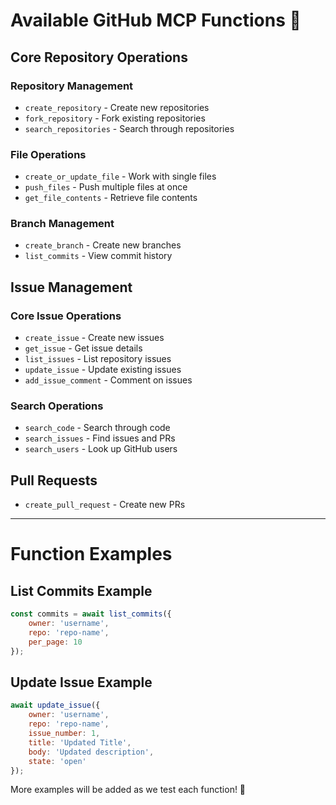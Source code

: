 # Available GitHub MCP Functions 📖

## Core Repository Operations

### Repository Management
- `create_repository` - Create new repositories
- `fork_repository` - Fork existing repositories
- `search_repositories` - Search through repositories

### File Operations
- `create_or_update_file` - Work with single files
- `push_files` - Push multiple files at once
- `get_file_contents` - Retrieve file contents

### Branch Management
- `create_branch` - Create new branches
- `list_commits` - View commit history

## Issue Management

### Core Issue Operations
- `create_issue` - Create new issues
- `get_issue` - Get issue details
- `list_issues` - List repository issues
- `update_issue` - Update existing issues
- `add_issue_comment` - Comment on issues

### Search Operations
- `search_code` - Search through code
- `search_issues` - Find issues and PRs
- `search_users` - Look up GitHub users

## Pull Requests
- `create_pull_request` - Create new PRs

---

# Function Examples

## List Commits Example
```javascript
const commits = await list_commits({
    owner: 'username',
    repo: 'repo-name',
    per_page: 10
});
```

## Update Issue Example
```javascript
await update_issue({
    owner: 'username',
    repo: 'repo-name',
    issue_number: 1,
    title: 'Updated Title',
    body: 'Updated description',
    state: 'open'
});
```

More examples will be added as we test each function! 🚀